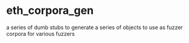 # eth_corpora_gen
a series of dumb stubs to generate a series of objects to use as fuzzer corpora for various fuzzers
